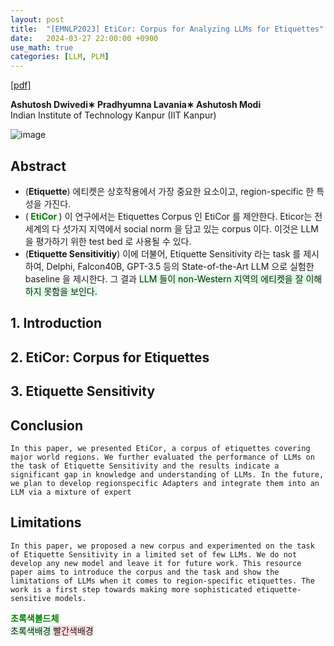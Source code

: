 ```yaml
---
layout: post
title:  "[EMNLP2023] EtiCor: Corpus for Analyzing LLMs for Etiquettes"
date:   2024-03-27 22:00:00 +0900
use_math: true
categories: [LLM, PLM]
---
```


[[pdf]](https://aclanthology.org/2023.emnlp-main.428.pdf) &emsp;

**Ashutosh Dwivedi∗ Pradhyumna Lavania∗ Ashutosh Modi**
<br> Indian Institute of Technology Kanpur (IIT Kanpur) &emsp;

![image](https://github.com/yong1-kim/yong1-kim.github.io/assets/42200027/649050fa-5723-4a0a-9a9f-f9ea37c6e463)

## Abstract
- (**Etiquette**) 에티켓은 상호작용에서 가장 중요한 요소이고, region-specific 한 특성을 가진다.
- (<span style='color:green;font-weight:bold'> EtiCor </span>) 이 연구에서는 Etiquettes Corpus 인 EtiCor 를 제안한다. Eticor는 전세계의 다 섯가지 지역에서 social norm 을 담고 있는 corpus 이다. 이것은 LLM 을 평가하기 위한 test bed 로 사용될 수 있다.
- (**Etiquette Sensitivitiy**) 이에 더불어, Etiquette Sensitivity 라는 task 를 제시하여, Delphi, Falcon40B, GPT-3.5 등의 State-of-the-Art LLM 으로 실험한 baseline 을 제시한다. 그 결과 <span style='background-color: #dcffe4'> LLM 들이 non-Western 지역의 에티켓을 잘 이해하지 못함을 보인다. </span>

## 1. Introduction

## 2. EtiCor: Corpus for Etiquettes

## 3. Etiquette Sensitivity

## Conclusion
```
In this paper, we presented EtiCor, a corpus of etiquettes covering major world regions. We further evaluated the performance of LLMs on the task of Etiquette Sensitivity and the results indicate a significant gap in knowledge and understanding of LLMs. In the future, we plan to develop regionspecific Adapters and integrate them into an LLM via a mixture of expert
```

## Limitations
```
In this paper, we proposed a new corpus and experimented on the task of Etiquette Sensitivity in a limited set of few LLMs. We do not develop any new model and leave it for future work. This resource paper aims to introduce the corpus and the task and show the limitations of LLMs when it comes to region-specific etiquettes. The work is a first step towards making more sophisticated etiquette-sensitive models.
```


<span style='color:green;font-weight:bold'> 초록색볼드체 </span>
<br>
<span style='background-color: #dcffe4'> 초록색배경 </span>
<span style='background-color: #ffdce0'> 빨간색배경 </span>
